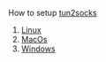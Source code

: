 How to setup [tun2socks](https://github.com/xjasonlyu/tun2socks)

1) [Linux](./md/linux.md)
2) [MacOs](./md/macos.md)
3) [Windows](./md/windows.md)

